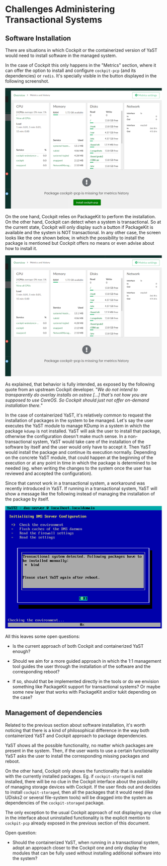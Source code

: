 # Challenges Administering Transactional Systems

## Software Installation

There are situations in which Cockpit or the containerized version of YaST would need to install
software in the managed system.

In the case of Cockpit this only happens in the "Metrics" section, where it can offer the option to
install and configure `cockpit-pcp` (and its dependencies) or `redis`. It's specially visible in the
button displayed in the following screenshot.

![Cockpit Metrics in a non-transactional system](img/metrics-non-transactional.png)

On the one hand, Cockpit relies on PackageKit to perform the installation. On the other hand,
Cockpit can detect when a system is transactional. So at the current state, Cockpit will only
display such a button if PackageKit is available and the system is NOT transactional. In any other
case, the screen looks like the one shown below, in which the possibility to install the package is
mentioned but Cockpit offers no means or even advise about how to install it.

![Cockpit Metrics in a transactional system](img/metrics-transactional.png)

As explained, that behavior is fully intended, as exposed by the following quote from an upstream
Cockpit developer. "_We do not intend to transparently do overlay installs on ostree [...] that's
not how you are supposed to use CoreOS. So Cockpit should just not offer on-demand installation
there._"

In the case of containerized YaST, it's relatively common to request the installation of packages in
the system to be managed. Let's say the user executes the YaST module to manage KDump in a system in
which the package `kdump` is not installed. YaST will ask the user to install that package,
otherwise the configuration doesn't make much sense. In a non-transactional system, YaST would take
care of the installation of the software by itself and the user would only have to accept it. Then
YaST would install the package and continue its execution normally. Depending on the concrete YaST
module, that could happen at the beginning of the execution or at any point in time in which the
package is determined to be needed (eg. when writing the changes to the system once the user has
reviewed and accepted the configuration).

Since that cannot work in a transactional system, a workaround was recently introduced in YaST. If
running in a transactional system, YaST will show a message like the following instead of managing
the installation of the package by itself.

![YaST in a transactional system](img/yast-dns-server-transactional.png)

All this leaves some open questions:

- Is the current approach of both Cockpit and containerized YaST enough?

- Should we aim for a more guided approach in which the 1:1 management tool guides the user through
  the installation of the software and the corresponding reboot?

- If so, should that be implemented directly in the tools or do we envision something like PackageKit
  support for transactional systems? Or maybe some new layer that works with PackageKit and/or tukit
  depending on the case?

## Management of dependencies

Related to the previous section about software installation, it's worth noticing that there is a
kind of philosophical difference in the way both containerized YaST and Cockpit approach to package
dependencies.

YaST shows all the possible functionality, no matter which packages are present in the system.
Then, if the user wants to use a certain functionality YaST asks the user to install the
corresponding missing packages and reboot.

On the other hand, Cockpit only shows the functionality that is available with the currently
installed packages. Eg. if `cockpit-storaged` is not installed, there will be no clue in the Cockpit
interface about the possibility of managing storage devices with Cockpit. If the user finds out and
decides to install `cockpit-storaged`, then all the packages that it would need (like UDisks2 or
several file-system tools) will be dragged into the system as dependencies of the `cockpit-storaged`
package.

The only exception to the usual Cockpit approach of not displaying any clue in the interface about
uninstalled functionality is the explicit mention to `cockpit-pcp` already exposed in the previous
section of this document.

Open question:

- Should the containerized YaST, when running in a transactional system, adopt an approach closer to
  the Cockpit one and only display the modules that can be fully used without installing additional
  software into the system?
